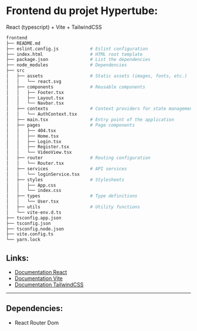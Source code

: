 # Frontend du projet Hypertube:

React (typescript) + Vite + TailwindCSS

```bash
frontend
├── README.md
├── eslint.config.js            # Eslint configuration
├── index.html                  # HTML root template
├── package.json                # List the dependencies
├── node_modules                # Dependencies
├── src
│   ├── assets                  # Static assets (images, fonts, etc.)
│   │   └── react.svg
│   ├── components              # Reusable components
│   │   ├── Footer.tsx
│   │   ├── Layout.tsx
│   │   └── Navbar.tsx
│   ├── contexts                # Context providers for state management
│   │   └── AuthContext.tsx
│   ├── main.tsx                # Entry point of the application
│   ├── pages                   # Page components
│   │   ├── 404.tsx
│   │   ├── Home.tsx
│   │   ├── Login.tsx
│   │   ├── Register.tsx
│   │   └── VideoView.tsx
│   ├── router                  # Routing configuration
│   │   └── Router.tsx
│   ├── services                # API services
│   │   └── loginService.tsx
│   ├── styles                  # Stylesheets
│   │   ├── App.css
│   │   └── index.css
│   ├── types                   # Type definitions
│   │   └── User.tsx
│   ├── utils                   # Utility functions
│   └── vite-env.d.ts
├── tsconfig.app.json
├── tsconfig.json
├── tsconfig.node.json
├── vite.config.ts
└── yarn.lock
```

## Links:

- [Documentation React](https://fr.react.dev/reference/react)
- [Documentation Vite](https://vite.dev/guide/)
- [Documentation TailwindCSS](https://tailwindcss.com/docs)

---

## Dependencies:

- React Router Dom